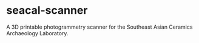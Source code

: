 # seacal-scanner
A 3D printable photogrammetry scanner for the Southeast Asian Ceramics Archaeology Laboratory.
